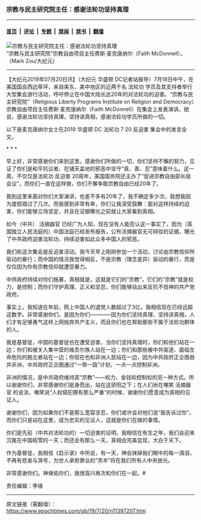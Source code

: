 ### 宗教与民主研究院主任：感谢法轮功坚持真理

---

#### [首页](../../../..?n11397207) &nbsp;|&nbsp; [评论](../../../../../epoch-comment?n11397207) &nbsp;|&nbsp; [专题](../../../../../epoch-special?n11397207) &nbsp;|&nbsp; [禁闻](../../../../../epoch-news?n11397207) &nbsp;|&nbsp; [禁书](../../../../../books?n11397207) &nbsp;|&nbsp; [翻墙](https://github.com/gfw-breaker/nogfw/blob/master/README.md?n11397207)


<div><img alt="宗教与民主研究院主任：感谢法轮功坚持真理" class="attachment-djy_600_400 size-djy_600_400 wp-post-image" src="https://i.epochtimes.com/assets/uploads/2019/07/1907181639002211-600x400.jpg"/>
<div class="caption">
 “宗教与民主研究院”宗教自由项目主任费斯·麦克唐纳尔（Faith McDonnell）。（Mark Zou/大纪元）
</div></div><hr/><div class="post_content" id="artbody" itemprop="articleBody">
 <!-- article content begin -->
 <p>
  【大纪元2019年07月20日讯】（大纪元
  <ok href="https://www.epochtimes.com/gb/tag/%E5%8D%8E%E7%9B%9B%E9%A1%BF.html">
   华盛顿
  </ok>
  DC记者站报导）7月18日中午，在美国国会西边草坪，来自美东、美中地区的近两千名
  <ok href="https://www.epochtimes.com/gb/tag/%E6%B3%95%E8%BD%AE%E5%8A%9F.html">
   法轮功
  </ok>
  学员及其支持者举行大型集会游行活动，呼吁停止在中国大陆长达20年的对法轮功的迫害。“宗教与民主研究院”（Religious Liberty Programs Institute on Religion and Democracy）宗教自由项目主任费斯·麦克唐纳尔（Faith McDonnell）在集会上发表演讲。她说，感谢法轮功坚持真理，坚持讲真相，感谢法轮功学员所做的一切。
 </p>
 <p>
  以下是麦克唐纳尔女士在2019
  <ok href="https://www.epochtimes.com/gb/tag/%E5%8D%8E%E7%9B%9B%E9%A1%BF.html">
   华盛顿
  </ok>
  DC
  <ok href="https://www.epochtimes.com/gb/tag/%E6%B3%95%E8%BD%AE%E5%8A%9F.html">
   法轮功
  </ok>
  7‧20
  <ok href="https://www.epochtimes.com/gb/tag/%E5%8F%8D%E8%BF%AB%E5%AE%B3.html">
   反迫害
  </ok>
  集会中的发言全文。
 </p>
 <p>
  * * *
 </p>
 <p>
  早上好，非常感谢你们来到这里。感谢你们所做的一切，你们坚持不懈的努力，见证了你们是和平抗议者、在铺天盖地的邪恶中坚守“真、善、忍”意味着什么。这一周，不仅仅是法轮功
  <ok href="https://www.epochtimes.com/gb/tag/%E5%8F%8D%E8%BF%AB%E5%AE%B3.html">
   反迫害
  </ok>
  20周年，美国国务院还主办了“促进宗教自由部长级会议”，而你们一直在这样做，你们不懈争取宗教自由已经20年了。
 </p>
 <p>
  我到这里来面对你们大家演讲，也差不多有20年了，我不确定多少次，我想我因为度假错过了几次。而我感到非常有幸，你们让我深受鼓舞：面对这样持续的迫害，你们能够立场坚定，并且在证据曝光之前就让大家看到真相。
 </p>
 <p>
  如今（中共）
  <ok href="https://www.epochtimes.com/gb/tag/%E6%B4%BB%E6%91%98%E5%99%A8%E5%AE%98.html">
   活摘器官
  </ok>
  已经广为人知，现在没有人能否认这一事实了，因为（英国独立人民法庭的）中国法庭已经发布报告，公布活摘器官无可辩驳的证据，曝光了中共政府迫害法轮功、持续迫害如此众多中国人的邪恶。
 </p>
 <p>
  我们称这次集会是反迫害活动。我今天早上刚刚参加一个活动，讨论由宗教信仰所驱动的暴行；而中国的情况我觉得相反，不是宗教（理念差异）驱动的暴行，而是仅仅因为你有宗教信仰就遭受暴力。
 </p>
 <p>
  中共政府持续对你们施暴，真相就是，这就是它们的“宗教”，它们的“宗教”就是权力，是控制；而你们守护真理、正义和坚忍，你们能够站出来反抗不信神的共产党政府。
 </p>
 <p>
  事实上，我知道在年前，网上中国人的退党人数超过了3亿，我相信现在已经远超这数字。非常感谢你们，是因为你们————因为你们坚持真理、坚持讲真相，人们才有足够勇气这样上网抛弃共产主义，而且你们也在帮助那些不属于法轮功群体的人。
 </p>
 <p>
  我是基督徒，中国的基督徒也在遭受迫害，当你们坚持真理时，你们和他们站在一边；你们和被关入集中营的维吾尔族人站在一边；你们和那些被中共驱逐、面临生命危险的脱北者站在一边；你现在也和非洲人民站在一边，因为中共政府正企图吞并非洲，中共政府正企图通过“一带一路”计划，一点一点控制非洲。
 </p>
 <p>
  非洲的情况，是中共政府维持其“宗教”——权力、金钱和控制权的另一种方式。所以谢谢你们，非常感谢你们挺身而出，站在这骄阳之下；在人们尚在嘲笑
  <ok href="https://www.epochtimes.com/gb/tag/%E6%B4%BB%E6%91%98%E5%99%A8%E5%AE%98.html">
   活摘器官
  </ok>
  的说法、嘲笑说“人权侵犯哪有那么严重”的时候，谢谢你们愿意成为真相的见证人。
 </p>
 <p>
  谢谢你们，因为如果你们不是那么宽容坚忍，你们或许会对他们说“我告诉过你”，而你们只是站在这里，成为忠实的见证人，这就是你们在做的事情。
 </p>
 <p>
  你们是先前（中共对法轮功的）一切迫害的证明，我相信在有生之年，我们会迎来沉冤在中国昭雪的一天；而还会有那么一天，真相会完美显现，大白于天下。
 </p>
 <p>
  作为基督徒，我相信《启示录》中所说，有一天，神会抹掉我们眼中的每一滴泪，不再有悲哀与哭号，为世人承担罪业的“羔羊”将在我们所有人中央放光。
 </p>
 <p>
  非常感谢你们。神保佑你们，我很高兴再次和你们在一起。#
 </p>
 <p>
  责任编辑：李缘
 </p>
 <!-- article content end -->
 <div id="below_article_ad">
 </div>
</div>


---

原文链接（需翻墙）：https://www.epochtimes.com/gb/19/7/20/n11397207.htm